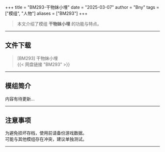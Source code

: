 +++
title = "BM293-干物妹小埋"
date = "2025-03-07"
author = "Bny"
tags = ["模组", "人物"]
aliases = ["BM293"]
+++

> 本文介绍了模组 **干物妹小埋** 的功能与特点。

---

## 文件下载

> [BM293] 干物妹小埋  
{{< 网盘链接 "BM293" >}}  

---

## 模组简介

>  
内容有待更新...  

---

## 注意事项

>  
为避免损坏存档，使用前请备份游戏数据。  
可能与其他模组存在冲突，建议单独测试。  

---

